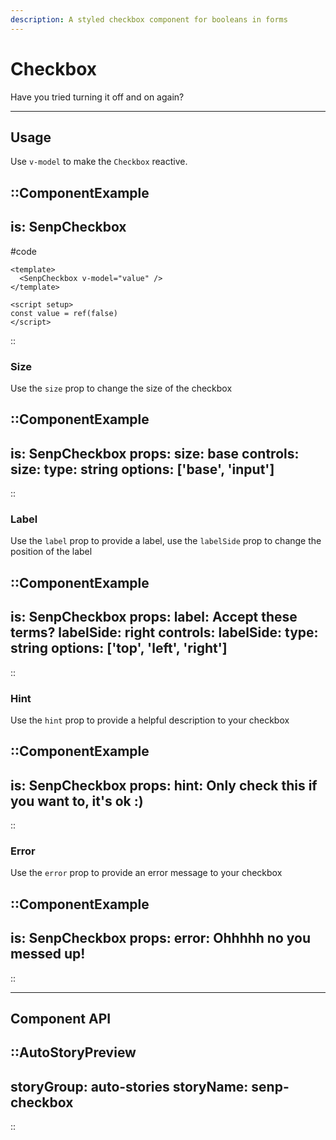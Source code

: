 ```yaml
---
description: A styled checkbox component for booleans in forms
---
```


# Checkbox

Have you tried turning it off and on again?

---

## Usage

Use `v-model` to make the `Checkbox` reactive.

::ComponentExample
---
is: SenpCheckbox
---
#code
```vue
<template>
  <SenpCheckbox v-model="value" />
</template>

<script setup>
const value = ref(false)
</script>
```
::

### Size

Use the `size` prop to change the size of the checkbox

::ComponentExample
---
is: SenpCheckbox
props:
  size: base
controls:
  size:
    type: string
    options: ['base', 'input']
---
::

### Label

Use the `label` prop to provide a label, use the `labelSide` prop to change the position of the label

::ComponentExample
---
is: SenpCheckbox
props:
  label: Accept these terms?
  labelSide: right
controls:
  labelSide:
    type: string
    options: ['top', 'left', 'right']
---
::

### Hint

Use the `hint` prop to provide a helpful description to your checkbox

::ComponentExample
---
is: SenpCheckbox
props:
  hint: Only check this if you want to, it's ok :)
---
::

### Error

Use the `error` prop to provide an error message to your checkbox

::ComponentExample
---
is: SenpCheckbox
props:
  error: Ohhhhh no you messed up!
---
::

<hr class="my-20">

## Component API

::AutoStoryPreview
---
storyGroup: auto-stories
storyName: senp-checkbox
---
::